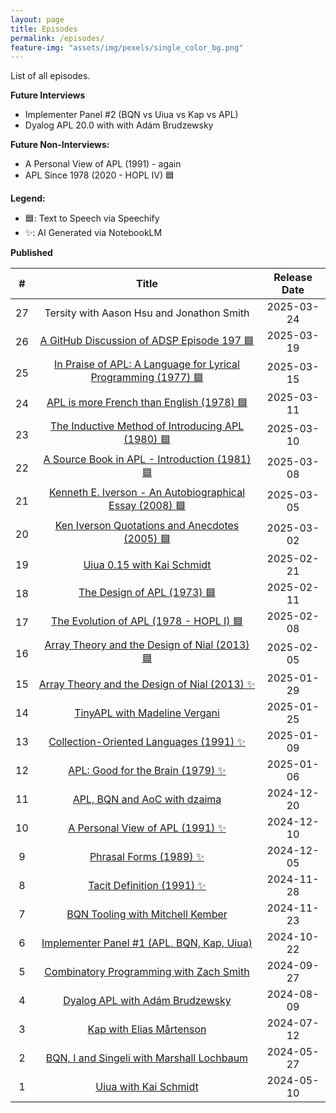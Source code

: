 ```yaml
---
layout: page
title: Episodes
permalink: /episodes/
feature-img: "assets/img/pexels/single_color_bg.png"
---
```


List of all episodes.

**Future Interviews**

- Implementer Panel #2 (BQN vs Uiua vs Kap vs APL)
- Dyalog APL 20.0 with with Adám Brudzewsky

**Future Non-Interviews:**

- A Personal View of APL (1991) - again
- APL Since 1978 (2020 - HOPL IV) 🟦

**Legend:**

- 🟦: Text to Speech via Speechify 
- ✨: AI Generated via NotebookLM

**Published**

|   #   |                                                       Title                                                       | Release Date |
| :---: | :---------------------------------------------------------------------------------------------------------------: | :----------: |
|  27   |                                     Tersity with Aason Hsu and Jonathon Smith                                     |  2025-03-24  |
|  26   |           [A GitHub Discussion of ADSP Episode 197 🟦](https://tacittalk.com/2025/03/19/Episode-26.html)           |  2025-03-19  |
|  25   | [In Praise of APL: A Language for Lyrical Programming (1977) 🟦](https://tacittalk.com/2025/03/15/Episode-25.html) |  2025-03-15  |
|  24   |           [APL is more French than English (1978) 🟦](https://tacittalk.com/2025/03/11/Episode-24.html)            |  2025-03-11  |
|  23   |       [The Inductive Method of Introducing APL (1980) 🟦](https://tacittalk.com/2025/03/10/Episode-23.html)        |  2025-03-10  |
|  22   |         [A Source Book in APL - Introduction (1981) 🟦](https://tacittalk.com/2025/03/08/Episode-22.html)          |  2025-03-08  |
|  21   |    [Kenneth E. Iverson - An Autobiographical Essay (2008) 🟦](https://tacittalk.com/2025/03/05/Episode-21.html)    |  2025-03-05  |
|  20   |         [Ken Iverson Quotations and Anecdotes (2005) 🟦](https://tacittalk.com/2025/03/02/Episode-20.html)         |  2025-03-02  |
|  19   |                  [Uiua 0.15 with Kai Schmidt](https://tacittalk.com/2025/02/21/Episode-19.html)                   |  2025-02-21  |
|  18   |                  [The Design of APL (1973) 🟦](https://tacittalk.com/2025/02/11/Episode-18.html)                   |  2025-02-11  |
|  17   |            [The Evolution of APL (1978 - HOPL I) 🟦](https://tacittalk.com/2025/02/08/Episode-17.html)             |  2025-02-08  |
|  16   |         [Array Theory and the Design of Nial (2013) 🟦](https://tacittalk.com/2025/02/05/Episode-16.html)          |  2025-02-05  |
|  15   |         [Array Theory and the Design of Nial (2013) ✨](https://tacittalk.com/2025/01/29/Episode-15.html)          |  2025-01-29  |
|  14   |                 [TinyAPL with Madeline Vergani](https://tacittalk.com/2025/01/25/Episode-14.html)                 |  2025-01-25  |
|  13   |            [Collection-Oriented Languages (1991) ✨](https://tacittalk.com/2025/01/09/Episode-13.html)             |  2025-01-09  |
|  12   |               [APL: Good for the Brain (1979) ✨](https://tacittalk.com/2025/01/06/Episode-12.html)                |  2025-01-06  |
|  11   |                 [APL, BQN and AoC with dzaima](https://tacittalk.com/2024/12/20/Episode-11.html)                  |  2024-12-20  |
|  10   |                [A Personal View of APL (1991) ✨](https://tacittalk.com/2024/12/10/Episode-10.html)                |  2024-12-10  |
|   9   |                     [Phrasal Forms (1989) ✨](https://tacittalk.com/2024/12/05/Episode-9.html)                     |  2024-12-05  |
|   8   |                   [Tacit Definition (1991) ✨](https://tacittalk.com/2024/11/28/Episode-8.html)                    |  2024-11-28  |
|   7   |                [BQN Tooling with Mitchell Kember](https://tacittalk.com/2024/11/23/Episode-7.html)                |  2024-11-23  |
|   6   |           [Implementer Panel #1 (APL, BQN, Kap, Uiua)](https://tacittalk.com/2024/10/22/Episode-6.html)           |  2024-10-22  |
|   5   |            [Combinatory Programming with Zach Smith](https://tacittalk.com/2024/09/27/Episode-5.html)             |  2024-09-27  |
|   4   |                [Dyalog APL with Adám Brudzewsky](https://tacittalk.com/2024/08/09/Episode-4.html)                 |  2024-08-09  |
|   3   |                    [Kap with Elias Mårtenson](https://tacittalk.com/2024/07/12/Episode-3.html)                    |  2024-07-12  |
|   2   |           [BQN, I and Singeli with Marshall Lochbaum](https://tacittalk.com/2024/05/27/Episode-2.html)            |  2024-05-27  |
|   1   |                     [Uiua with Kai Schmidt](https://tacittalk.com/2024/05/10/Episode-1.html)                      |  2024-05-10  |
